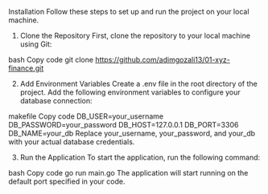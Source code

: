 Installation
Follow these steps to set up and run the project on your local machine.

1. Clone the Repository
First, clone the repository to your local machine using Git:

bash
Copy code
git clone https://github.com/adimgozali13/01-xyz-finance.git

2. Add Environment Variables
Create a .env file in the root directory of the project. Add the following environment variables to configure your database connection:

makefile
Copy code
DB_USER=your_username
DB_PASSWORD=your_password
DB_HOST=127.0.0.1
DB_PORT=3306
DB_NAME=your_db
Replace your_username, your_password, and your_db with your actual database credentials.

3. Run the Application
To start the application, run the following command:

bash
Copy code
go run main.go
The application will start running on the default port specified in your code.